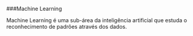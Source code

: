 ###Machine Learning
<p>Machine Learning é uma sub-área da inteligência artificial que estuda o reconhecimento de padrões através dos dados.</p>
